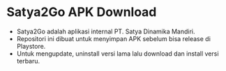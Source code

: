 # Satya2Go APK Download
- Satya2Go adalah aplikasi internal PT. Satya Dinamika Mandiri. 
- Repositori ini dibuat untuk menyimpan APK sebelum bisa release di Playstore.
- Untuk mengupdate, uninstall versi lama lalu download dan install versi terbaru.
